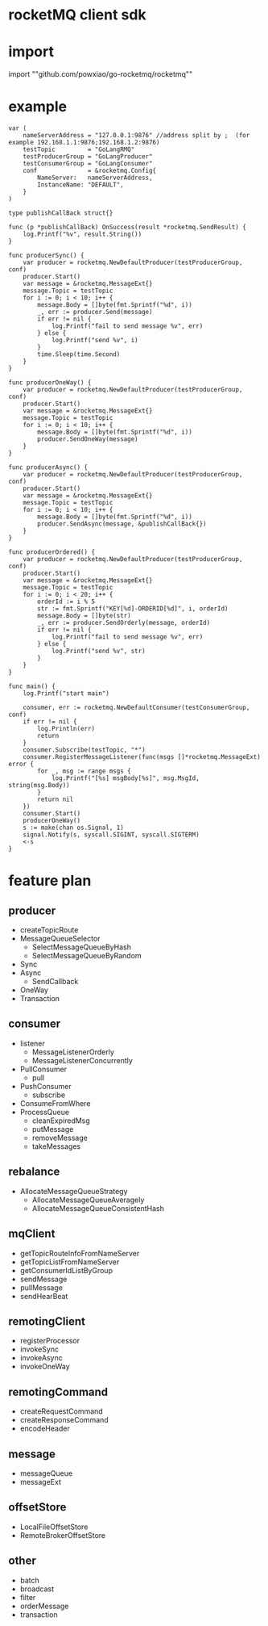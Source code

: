 # rocketMQ client sdk

# import
import	""github.com/powxiao/go-rocketmq/rocketmq""

# example
```
var (
	nameServerAddress = "127.0.0.1:9876" //address split by ;  (for example 192.168.1.1:9876;192.168.1.2:9876)
	testTopic         = "GoLangRMQ"
	testProducerGroup = "GoLangProducer"
	testConsumerGroup = "GoLangConsumer"
	conf              = &rocketmq.Config{
		NameServer:   nameServerAddress,
		InstanceName: "DEFAULT",
	}
)
```

```
type publishCallBack struct{}

func (p *publishCallBack) OnSuccess(result *rocketmq.SendResult) {
	log.Printf("%v", result.String())
}

func producerSync() {
	var producer = rocketmq.NewDefaultProducer(testProducerGroup, conf)
	producer.Start()
	var message = &rocketmq.MessageExt{}
	message.Topic = testTopic
	for i := 0; i < 10; i++ {
		message.Body = []byte(fmt.Sprintf("%d", i))
		_, err := producer.Send(message)
		if err != nil {
			log.Printf("fail to send message %v", err)
		} else {
			log.Printf("send %v", i)
		}
		time.Sleep(time.Second)
	}
}
```
```
func producerOneWay() {
	var producer = rocketmq.NewDefaultProducer(testProducerGroup, conf)
	producer.Start()
	var message = &rocketmq.MessageExt{}
	message.Topic = testTopic
	for i := 0; i < 10; i++ {
		message.Body = []byte(fmt.Sprintf("%d", i))
		producer.SendOneWay(message)
	}
}
```

```
func producerAsync() {
	var producer = rocketmq.NewDefaultProducer(testProducerGroup, conf)
	producer.Start()
	var message = &rocketmq.MessageExt{}
	message.Topic = testTopic
	for i := 0; i < 10; i++ {
		message.Body = []byte(fmt.Sprintf("%d", i))
		producer.SendAsync(message, &publishCallBack{})
	}
}
```

```
func producerOrdered() {
	var producer = rocketmq.NewDefaultProducer(testProducerGroup, conf)
	producer.Start()
	var message = &rocketmq.MessageExt{}
	message.Topic = testTopic
	for i := 0; i < 20; i++ {
		orderId := i % 5
		str := fmt.Sprintf("KEY[%d]-ORDERID[%d]", i, orderId)
		message.Body = []byte(str)
		_, err := producer.SendOrderly(message, orderId)
		if err != nil {
			log.Printf("fail to send message %v", err)
		} else {
			log.Printf("send %v", str)
		}
	}
}
```

```
func main() {
	log.Printf("start main")

	consumer, err := rocketmq.NewDefaultConsumer(testConsumerGroup, conf)
	if err != nil {
		log.Println(err)
		return
	}
	consumer.Subscribe(testTopic, "*")
	consumer.RegisterMessageListener(func(msgs []*rocketmq.MessageExt) error {
		for _, msg := range msgs {
			log.Printf("[%s] msgBody[%s]", msg.MsgId, string(msg.Body))
		}
		return nil
	})
	consumer.Start()
	producerOneWay()
	s := make(chan os.Signal, 1)
	signal.Notify(s, syscall.SIGINT, syscall.SIGTERM)
	<-s
}
```

# feature plan
## producer
* createTopicRoute
* MessageQueueSelector
    - SelectMessageQueueByHash
    - SelectMessageQueueByRandom
* Sync
* Async
    - SendCallback
* OneWay
* Transaction

## consumer
* listener
    - MessageListenerOrderly
    - MessageListenerConcurrently
* PullConsumer
    - pull
* PushConsumer
    - subscribe
* ConsumeFromWhere
* ProcessQueue
    - cleanExpiredMsg
    - putMessage
    - removeMessage
    - takeMessages

## rebalance
* AllocateMessageQueueStrategy
    - AllocateMessageQueueAveragely
    - AllocateMessageQueueConsistentHash
    
## mqClient
* getTopicRouteInfoFromNameServer
* getTopicListFromNameServer
* getConsumerIdListByGroup
* sendMessage
* pullMessage 
* sendHearBeat

## remotingClient
* registerProcessor
* invokeSync
* invokeAsync
* invokeOneWay

## remotingCommand
* createRequestCommand
* createResponseCommand
* encodeHeader

## message
* messageQueue
* messageExt

## offsetStore
* LocalFileOffsetStore
* RemoteBrokerOffsetStore

## other
* batch
* broadcast
* filter
* orderMessage
* transaction



